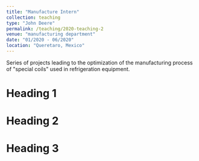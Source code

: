 ```yaml
---
title: "Manufacture Intern"
collection: teaching
type: "John Deere"
permalink: /teaching/2020-teaching-2
venue: "manufacturing department"
date: "01/2020 - 06/2020"
location: "Queretaro, Mexico"
---
```


Series of projects leading to the optimization of the manufacturing process of "special coils" used in refrigeration equipment. 

Heading 1
======

Heading 2
======

Heading 3
======
